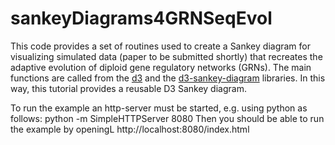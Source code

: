 # sankeyDiagrams4GRNSeqEvol
This code provides a set of routines used to create a Sankey diagram for visualizing simulated data (paper to be submitted shortly) that recreates the adaptive evolution of diploid gene regulatory networks (GRNs). The main functions are called from the [d3](https://github.com/d3/d3) and the [d3-sankey-diagram](https://github.com/ricklupton/d3-sankey-diagram) libraries. In this way, this tutorial provides a reusable D3 Sankey diagram.

To run the example an http-server must be started, e.g. using python as follows:
python -m SimpleHTTPServer 8080
Then you should be able to run the example by openingL http://localhost:8080/index.html
